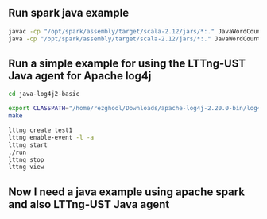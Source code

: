 
## Run spark java example

```bash
javac -cp "/opt/spark/assembly/target/scala-2.12/jars/*:." JavaWordCount.java
java -cp "/opt/spark/assembly/target/scala-2.12/jars/*:." JavaWordCount
```

## Run a simple example for using the LTTng-UST Java agent for Apache log4j
```bash
cd java-log4j2-basic

export CLASSPATH="/home/rezghool/Downloads/apache-log4j-2.20.0-bin/log4j-core-2.20.0.jar:/home/rezghool/Downloads/apache-log4j-2.20.0-bin/log4j-api-2.20.0.jar"
make

lttng create test1
lttng enable-event -l -a
lttng start
./run
lttng stop
lttng view
```

## Now I need a java example using apache spark and also  LTTng-UST Java agent
